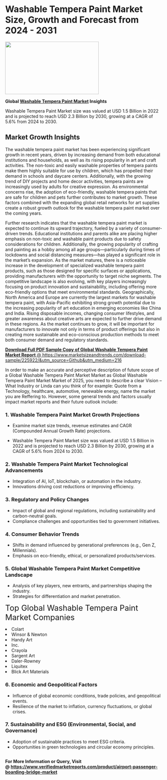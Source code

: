 <H1>Washable Tempera Paint Market Size, Growth and Forecast from 2024 - 2031</H1><img class="aligncenter size-medium wp-image-584254" src="https://thirdeyenews.in/wp-content/uploads/2024/09/Global-Market-Research-300x168.jpeg" alt="" width="300" height="168" /><p><strong>Global&nbsp;<a href="https://www.marketsizeandtrends.com/download-sample/225922/&amp;utm_source=Github&utm_medium=216">Washable Tempera Paint Market</a> Insights</strong></p><p>Washable Tempera Paint Market size was valued at USD 1.5 Billion in 2022 and is projected to reach USD 2.3 Billion by 2030, growing at a CAGR of 5.6% from 2024 to 2030.</p><p><h2>Market Growth Insights</h2> <p>The washable tempera paint market has been experiencing significant growth in recent years, driven by increasing demand from both educational institutions and households, as well as its rising popularity in art and craft activities. The non-toxic and easily washable properties of tempera paints make them highly suitable for use by children, which has propelled their demand in schools and daycare centers. Additionally, with the growing trend of DIY projects and home decor activities, tempera paints are increasingly used by adults for creative expression. As environmental concerns rise, the adoption of eco-friendly, washable tempera paints that are safe for children and pets further contributes to market growth. These factors combined with the expanding global retail networks for art supplies create a robust growth outlook for the washable tempera paint market over the coming years.</p> <p><a href="#"></a></p> <p>Further research indicates that the washable tempera paint market is expected to continue its upward trajectory, fueled by a variety of consumer-driven trends. Educational institutions and parents alike are placing higher emphasis on non-toxic and washable paint products due to safety considerations for children. Additionally, the growing popularity of crafting and painting as a hobby among all age groups—particularly during times of lockdowns and social distancing measures—has played a significant role in the market’s expansion. As the market matures, there is a noticeable increase in the development of specialized washable tempera paint products, such as those designed for specific surfaces or applications, providing manufacturers with the opportunity to target niche segments. The competitive landscape is also evolving, with key players increasingly focusing on product innovation and sustainability, including offering more eco-friendly options that meet environmental standards. Geographically, North America and Europe are currently the largest markets for washable tempera paint, with Asia-Pacific exhibiting strong growth potential due to the increasing popularity of art education in emerging economies like China and India. Rising disposable incomes, changing consumer lifestyles, and greater awareness about creative arts are expected to further drive demand in these regions. As the market continues to grow, it will be important for manufacturers to innovate not only in terms of product offerings but also in creating more sustainable and eco-conscious production methods to meet both consumer demand and regulatory standards. <p><a href="#"></p><p><span class=""><strong>Download Full PDF Sample Copy of Global Washable Tempera Paint Market Report</strong> @ <a href="https://www.marketsizeandtrends.com/download-sample/225922/&amp;utm_source=Github&utm_medium=216" target="_blank">https://www.marketsizeandtrends.com/download-sample/225922/&amp;utm_source=Github&utm_medium=216</a></span></p><p>In order to make an accurate and perceptive description of future scope of a Global&nbsp;Washable Tempera Paint Market Market as Global&nbsp;Washable Tempera Paint Market Market of 2025, you need to describe a clear Vision &ndash; What Industry or Linda can you think of for example: Quote from a Technology, healthcare, automotive, renewable energy, name the market you are Reffering to. However, some general trends and factors usually impact market reports and their future outlook include:</p><h3>1.&nbsp;<strong>Washable Tempera Paint Market Growth Projections</strong></h3><ul><li>Examine market size trends, revenue estimates and CAGR (Compounded Annual Growth Rate) projections.</li><li><p>Washable Tempera Paint Market size was valued at USD 1.5 Billion in 2022 and is projected to reach USD 2.3 Billion by 2030, growing at a CAGR of 5.6% from 2024 to 2030.</p></li></ul><h3>2.&nbsp;<strong>Washable Tempera Paint Market Technological Advancements</strong></h3><ul><li>Integration of AI, IoT, blockchain, or automation in the industry.</li><li>Innovations driving cost reductions or improving efficiency.</li></ul><h3>3.&nbsp;<strong>Regulatory and Policy Changes</strong></h3><ul><li>Impact of global and regional regulations, including sustainability and carbon-neutral goals.</li><li>Compliance challenges and opportunities tied to government initiatives.</li></ul><h3>4.&nbsp;<strong>Consumer Behavior Trends</strong></h3><ul><li>Shifts in demand influenced by generational preferences (e.g., Gen Z, Millennials).</li><li>Emphasis on eco-friendly, ethical, or personalized products/services.</li></ul><h3>5.&nbsp;<strong>Global Washable Tempera Paint Market Competitive Landscape</strong></h3><ul><li>Analysis of key players, new entrants, and partnerships shaping the industry.</li><li>Strategies for differentiation and market penetration.</li></ul><p data-pm-slice="1 1 []"><span style="color: inherit; font-family: inherit; font-size: 25px;">Top Global Washable Tempera Paint Market Companies</span></p><div class="" data-test-id=""><p><li>Colart</li><li> Winsor & Newton</li><li> Handy Art</li><li> Inc.</li><li> Crayola</li><li> Sargent Art</li><li> Daler-Rowney</li><li> Liquitex</li><li> Blick Art Materials</li></p></div><h3>6.&nbsp;<strong>Economic and Geopolitical Factors</strong></h3><ul><li>Influence of global economic conditions, trade policies, and geopolitical events.</li><li>Resilience of the market to inflation, currency fluctuations, or global crises.</li></ul><h3>7.&nbsp;<strong>Sustainability and ESG (Environmental, Social, and Governance)</strong></h3><ul><li>Adoption of sustainable practices to meet ESG criteria.</li><li>Opportunities in green technologies and circular economy principles.</li></ul><h2><strong style="font-size: 14px;">For More Information or Query, Visit @&nbsp;</strong><a style="background-color: #ffffff; font-size: 14px;" href="https://www.marketsizeandtrends.com/report/washable-tempera-paint-market/" target="_blank">https://www.verifiedmarketreports.com/product/airport-passenger-boarding-bridge-market</a></h2>

